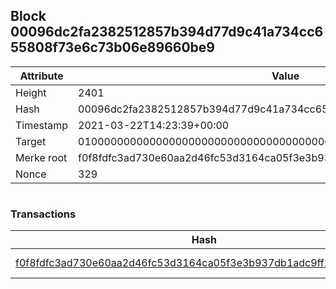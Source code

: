 ## Block 00096dc2fa2382512857b394d77d9c41a734cc655808f73e6c73b06e89660be9

Attribute | Value
--- | ---
Height | 2401
Hash | 00096dc2fa2382512857b394d77d9c41a734cc655808f73e6c73b06e89660be9
Timestamp | 2021-03-22T14:23:39+00:00
Target | 0100000000000000000000000000000000000000000000000000000000000000
Merke root | f0f8fdfc3ad730e60aa2d46fc53d3164ca05f3e3b937db1adc9ff2d6b916cd1a
Nonce | 329

```

```

### Transactions

Hash | Amount
--- | ---
[f0f8fdfc3ad730e60aa2d46fc53d3164ca05f3e3b937db1adc9ff2d6b916cd1a](f0f8fdfc3ad730e60aa2d46fc53d3164ca05f3e3b937db1adc9ff2d6b916cd1a.md) | 10.00000000 SKEPTI 
